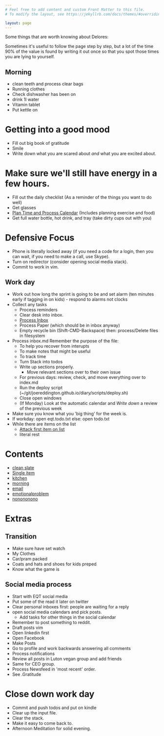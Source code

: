 ```yaml
--- 
# Feel free to add content and custom Front Matter to this file.
# To modify the layout, see https://jekyllrb.com/docs/themes/#overriding-theme-defaults

layout: page
---
```


Some things that are worth knowing about Delores: 

Sometimes it's useful to follow the page step by step, but a lot of the time 90% of the value is found by writing it out once so that you spot those times you are lying to yourself. 


<div id="score">
<script>
</script>
</div>

## Morning 
* clean teeth and process clear bags
* Running clothes
* Check dishwasher has been on
* drink 1l water
* Vitamin tablet
* Put kettle on 


# Getting into a good mood 
* Fill out big book of gratitude
* Smile
* Write down what you are scared about *and* what you are excited about. 

# Make sure we'll still have energy in a few hours. 
* Fill out the daily checklist (As a reminder of the things you want to do well) 
* Get glasses
* [Plan Time and Process Calendar](process_calendar) (Includes planning exercise and food) <!--Because something might be urgent --> 
* Get full water bottle, hot drink, and tray (take dirty cups out with you) 


# Defensive Focus  
* Phone is literally locked away (if you need a code for a login, then you can wait, if you need to make a call, use Skype).
* Turn on redirector (consider opening social media stack).
* Commit to work in vim. 

## Work day
* Work out how long the sprint is going to be and set alarm  (ten minutes early if tagging in on kids)  - respond to alarms not clocks 
* Collect any tasks
  * Process reminders
  * Clear desk into inbox. 
  * [Process Inbox](process_inbox)
  * Process Paper (which should be in inbox anyway)
  * Empty recycle bin (Shift-CMD-Backspace) then: process/Delete files in filesystem 
* Process inbox.md
Remember the purpose of the file: 
    * To help you recover from interupts 
    * To make notes that might be useful 
    * To track time
  * Turn Stack into todos 
  * Write up sections properly.
    * Move relevant sections over to their own issue
  * For previous days: review, check, and move everything over to index.md
  * Run the deploy script  (~/git/joereddington.github.io/diary/scripts/deploy.sh)
  * Close open windows 
  * (If Monday) Look at the automatic calendar and *Write down* a review of the previous week
* Make sure you know what you 'big thing' for the week is. 
* If workday: open eqt.todo.txt else: open todo.txt
* While there are items on the list 
  * [Attack first item on list](listitem)
  * literal rest


<script>


function copy(){
navigator.clipboard.writeText(`
* Clear desk into inbox. 
* [Process Inbox](process_inbox)
* Process Paper
* Process reminders
* Process Couple Reminders.
* Process/Delete files in fileless `) 
}


</script>


# Contents 
* [clean slate](clean_slate)
* [Single item](listitem)
* [kitchen](clean_kitchen)
* [morning](morning)
* [email](email)
* [emotionalproblem](emotionalproblem)
* [nonononono](nonononono)


# Extras 

## Transition 
* Make sure have set watch 
* My Clothes 
* Car/pram packed 
* Coats and hats and shoes for kids preped
* Know what the game is 

## Social media process 
* Start with EQT social media 
* Put some of the read it later on twitter
* Clear personal inboxes first: people are waiting for a reply 
* open social media calendars and pick posts. 
  * Add tasks for other things in the social calendar 
* Remember to post something to reddit. 
* Draft posts vim
* Open linkedin first 
* Open Facebook
* Make Posts 
* Go to profile and work backwards answering all comments 
* Process notifications 
* Review all posts in Luton vegan group and add friends
* Same for CEO group. 
* Process Newsfeed in 'most recent' order. 
* See .Gratitude



# Close down work day 
* Commit and push todos and put on kindle 
* Clear up the input file. 
* Clear the stack. 
* Make it easy to come back to. 
* Afternoon Meditation for solid evening.  

<div>
<script>
setup();
</script>
</div>
